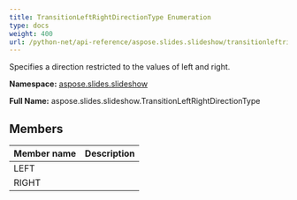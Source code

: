 ```yaml
---
title: TransitionLeftRightDirectionType Enumeration
type: docs
weight: 400
url: /python-net/api-reference/aspose.slides.slideshow/transitionleftrightdirectiontype/
---
```


Specifies a direction restricted to the values of left and right.

**Namespace:** [aspose.slides.slideshow](/slides/python-net/api-reference/aspose.slides.slideshow/)

**Full Name:** aspose.slides.slideshow.TransitionLeftRightDirectionType



## **Members**
|**Member name**|**Description**|
| :- | :- |
|LEFT||
|RIGHT||
